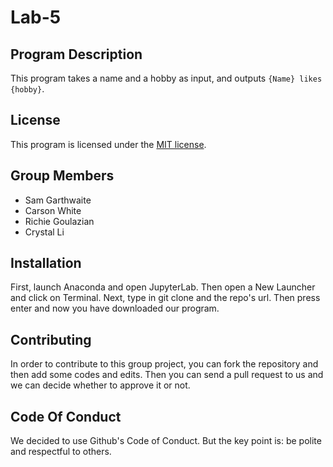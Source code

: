 # Lab-5

## Program Description
This program takes a name and a hobby as input, and outputs `{Name} likes {hobby}`.

## License

This program is licensed under the [MIT license](LICENSE.md).

## Group Members
- Sam Garthwaite
- Carson White
- Richie Goulazian
- Crystal Li

## Installation
First, launch Anaconda and open JupyterLab. Then open a New Launcher and click on Terminal. Next, type in git clone and the repo's url. Then press enter and now you have downloaded our program. 

## Contributing 
In order to contribute to this group project, you can fork the repository and then add some codes and edits. Then you can send a pull request to us and we can decide whether to approve it or not. 

## Code Of Conduct 
We decided to use Github's Code of Conduct. But the key point is: be polite and respectful to others. 